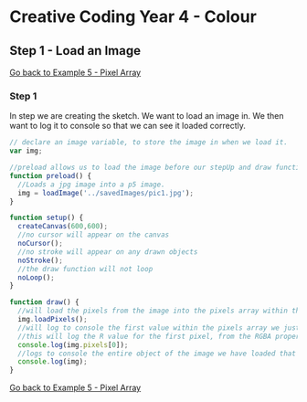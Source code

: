 # Creative Coding Year 4 - Colour
## Step 1 - Load an Image

[Go back to Example 5 - Pixel Array](../)

### Step 1

In step we are creating the sketch. We want to load an image in. We then want to log it to console so that we can see it loaded correctly.

```javascript
// declare an image variable, to store the image in when we load it.
var img;

//preload allows us to load the image before our stepUp and draw function run.
function preload() {
  //Loads a jpg image into a p5 image.
  img = loadImage('../savedImages/pic1.jpg');
}

function setup() {
  createCanvas(600,600);
  //no cursor will appear on the canvas
  noCursor();
  //no stroke will appear on any drawn objects
  noStroke();
  //the draw function will not loop
  noLoop();
}

function draw() {
  //will load the pixels from the image into the pixels array within the image object.
  img.loadPixels();
  //will log to console the first value within the pixels array we just loaded.
  //this will log the R value for the first pixel, from the RGBA properties of each pixel
  console.log(img.pixels[0]);
  //logs to console the entire object of the image we have loaded that p5 has created for us.
  console.log(img);
}
```

[Go back to Example 5 - Pixel Array](../)
